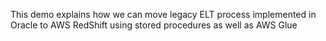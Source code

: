This demo explains how we can move legacy ELT process implemented in Oracle to AWS RedShift using stored procedures as well as AWS Glue

